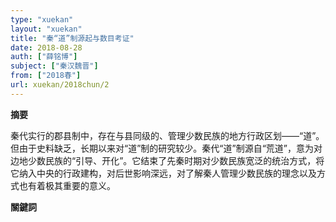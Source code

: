```yaml
---
type: "xuekan"
layout: "xuekan"
title: "秦“道”制源起与数目考证"
date: 2018-08-28
auth: ["薛铭博"]
subject: ["秦汉魏晋"]
from: ["2018春"]
url: xuekan/2018chun/2
---
```


**摘要**      

秦代实行的郡县制中，存在与县同级的、管理少数民族的地方行政区划——“道”。但由于史料缺乏，长期以来对“道”制的研究较少。秦代“道”制源自“荒道”，意为对边地少数民族的“引导、开化”。它结束了先秦时期对少数民族宽泛的统治方式，将它纳入中央的行政建构，对后世影响深远，对了解秦人管理少数民族的理念以及方式也有着极其重要的意义。


**關鍵詞**
